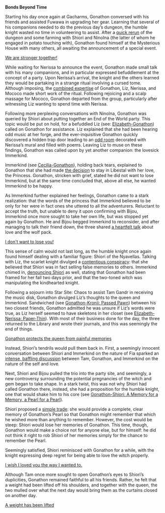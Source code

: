 **Bonds Beyond Time**

Starting his day once again at Gacharms, Gonathon conversed with his friends and assisted Fuwawa in upgrading her gear. Learning that several of his companions needed to do the previous day’s dungeon, the humble knight wasted no time in volunteering to assist. After a [quick rerun](https://www.youtube.com/watch?v=p5xrAxTh8ho&t=1113s) of the dungeon and some farming with Shiori and NinoIna (the latter of whom he engaged in potato touching with), Gonathon found himself at the Mysterious House with many others, all awaiting the announcement of a special event.

[We are stronger together!](#embed:https://www.youtube.com/watch?v=p5xrAxTh8ho&t=2213s)

While waiting for Nerissa to announce the event, Gonathon made small talk with his many companions, and in particular expressed befuddlement at the concept of a party. Upon Nerissa’s arrival, the knight and the others learned they would be partaking in a strange ritual involving a cursed tome. Although imposing, the [combined expertise](https://www.youtube.com/watch?v=p5xrAxTh8ho&t=3914s) of Gonathon, Liz, Nerissa, and Mococo made short work of the ritual. Following rejoicing and a scalp massage for Mococo, Gonathon departed from the group, particularly after witnessing Liz wanting to spend time with Nerissa.

Following more perplexing conversations with NinoIna, Gonathon was queried by Shiori about putting together an End of the World party. This topic would be put on hold, for a befuddled Liz (see: [Elizabeth-Gonathon](#edge:liz-gigi)) called on Gonathon for assistance. Liz explained that she had been hearing odd music at her forge, and the ever-inquisitive Gonathon quickly discovered a hidden trap door leading to an [odd room](https://www.youtube.com/watch?v=p5xrAxTh8ho&t=6694s) decorated with Nerissa’s mural and filled with poems. Leaving Liz to muse on these findings, Gonathon was called upon by yet another companion: the lovesick Immerkind.

Immerkind (see [Cecilia-Gonathon](#edge:cecilia-gigi)), holding back tears, explained to Gonathon that she had made [the decision](https://www.youtube.com/watch?v=p5xrAxTh8ho&t=7987s) to stay in Libestal with her love, the Princess. Gonathon, stricken with grief, stated he did not want to lose Immerkind, but at the same time concluded that, above all else, he wanted Immerkind to be happy.

As Immerkind further explained her feelings, Gonathon came to a stark realization: that the words of the princess that Immerkind believed to be only for her were in fact ones she uttered to all the adventurers. Reluctant to accept the truth, but unable to deny it upon confirming with Bijou, Immerkind once more sought to take her own life, but was stopped yet again by Gonathon. He and Bijou begged Immerkind to reconsider, and after managing to talk their friend down, the three shared [a heartfelt talk](https://www.youtube.com/watch?v=p5xrAxTh8ho&t=9264s) about love and the wolf pack.

[I don't want to lose you!](#embed:https://www.youtube.com/watch?v=p5xrAxTh8ho&t=8933s)

This sense of calm would not last long, as the humble knight once again found himself dealing with a familiar figure: Shiori of the Nyavellas. Talking with Liz, the scarlet knight divulged a [contentious conspiracy](https://www.youtube.com/watch?v=p5xrAxTh8ho&t=9461s): that she believed that Shiori was in fact selling false memories to others. Immerkind chimed in, [denouncing Shiori](https://www.youtube.com/watch?v=p5xrAxTh8ho&t=9785s) as well, stating that Gonathon had been framed for her fall two days prior, and that the two-toned witch was manipulating the kindhearted knight.

Following a sojourn into Star Site: Chaos to assist Tam Gandr in receiving the music disk, Gonathon divulged Liz’s thoughts to the queen and Immerkind. Sandwiched (see [Gonathon-Kronii: Passed Pawn](#edge:kronii-gigi)) between his two closest friends, Gonathon admitted he was unsure if Liz’s words were true, as Liz herself seemed to have skeletons in her closet (see [Elizabeth-Nerissa: Paper-Thin](#edge:liz-nerissa)). With most of their business done for the day, the three returned to the Library and wrote their journals, and this was seemingly the end of things.

[Gonathon protects the queen from painful memories](#embed:https://www.youtube.com/watch?v=p5xrAxTh8ho&t=12744s)

Instead, Shiori’s tendrils would pull them back in. First, a seemingly innocent conversation between Shiori and Immerkind on the nature of Fia sparked an [intense, baffling discussion](https://www.youtube.com/watch?v=p5xrAxTh8ho&t=13617s) between Tam, Gonathon, and Immerkind on the nature of the self and love.

Next, Shiori and Bijou pulled the trio into the party site, and seemingly, a new controversy surrounding the potential pregnancies of the witch and gem began to take shape. In a stark twist, this was not why Shiori had called Gonathon there, instead, she had a proposition for the humble knight, one that would shake him to his core (see [Gonathon-Shiori: A Memory for a Memory, a Pearl for a Pearl](#edge:gigi-shiori)).

Shiori proposed a [simple trade](https://www.youtube.com/watch?v=p5xrAxTh8ho&t=14956s): she would provide a complete, clear memory of Gonathon’s Pearl so that Gonathon might remember that which he wished more than anything to remember. However, the cost would be steep: Shiori would lose her memories of Gonathon. This time, though, Gonathon would make a choice not for anyone else, but for himself: he did not think it right to rob Shiori of her memories simply for the chance to remember the Pearl.

Seemingly satisfied, Shiori reminisced with Gonathon for a while, with the knight expressing deep regret for being able to love the witch properly.

[I wish I loved you the way I wanted to.](#embed:https://www.youtube.com/watch?v=p5xrAxTh8ho&t=15325s)

Although Tam once more sought to open Gonathon’s eyes to Shiori’s duplicities, Gonathon remained faithful to all his friends. Rather, he felt that a weight had been lifted off his shoulders, and together with the queen, the two mulled over what the next day would bring them as the curtains closed on another day.

[A weight has been lifted](#embed:https://www.youtube.com/watch?v=p5xrAxTh8ho&t=15822s)
